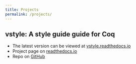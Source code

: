 ```yaml
---
title: Projects
permalink: /projects/
---
```


## vstyle: A style guide guide for Coq

* The latest version can be viewed at [vstyle.readthedocs.io](https://vstyle.readthedocs.io)
* Project page on [readthedocs.io](https://readthedocs.org/projects/vstyle/)
* Repo on [GitHub](https://github.com/appliedfm/vstyle)
